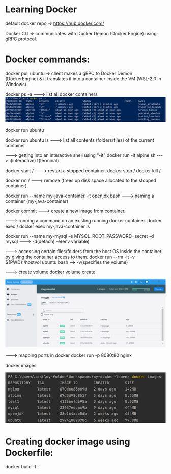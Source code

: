 # Learning Docker
default docker repo => https://hub.docker.com/

Docker CLI => communicates with Docker Demon (Docker Engine) using gRPC protocol. 



# Docker commands:
docker pull ubuntu  => client makes a gRPC to Docker Demon (DockerEngine) 
                        & it translates it into a container inside the VM (WSL-2.0 in Windows).  

docker ps -a  ---> list all docker containers
![img.png](img.png)

docker run ubuntu

docker run ubuntu ls  ---> list all contents (folders/files) of the current container

---> getting into an interactive shell using "-it"
docker run -it alpine sh ---> i(interactive) t(terminal)

docker start <container-id>/<container-name> ---> restart a stopped container.
docker stop <container-id>/<container-name>
docker kill <container-id>/<container-name>

docker rm <container-id>/<container-name> ---> remove (frees up disk space allocated to the stopped container).

docker run --name my-java-container -it openjdk bash  ---> naming a container (my-java-container)

docker commit ---> create a new image from container.


---> running a command on an existing running docker container.
docker exec <container-id>/<container-name> <command> 
docker exec my-java-container ls


docker run --name my-mysql -e MYSQL_ROOT_PASSWORD=secret -d mysql ---> -d(detach) -e(env variable)


---> accessing certain files/folders from the host OS inside the container by giving the container access to them.
docker run --rm -it -v ${PWD}:/hostvol ubuntu bash --> -v(specifies the volume) 

---> create volume
docker volume create <volume-name>

![img_1.png](img_1.png)


---> mapping ports in docker
docker run -p 8080:80 nginx


docker images

![img_2.png](img_2.png)


# Creating docker image using Dockerfile:
docker build -t <image-name> .


